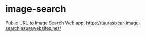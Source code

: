 # image-search
Public URL to Image Search Web app:
https://taurasbear-image-search.azurewebsites.net/
